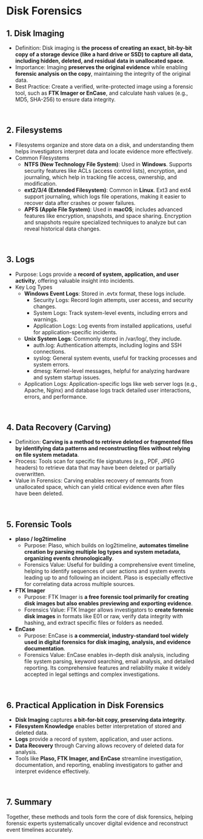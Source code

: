 <br>

# Disk Forensics
## 1. Disk Imaging
  - Definition: Disk imaging is **the process of creating an exact, bit-by-bit copy of a storage device (like a hard drive or SSD) to capture all data, including hidden, deleted, and residual data in unallocated space**.
  - Importance: Imaging **preserves the original evidence** while enabling **forensic analysis on the copy**, maintaining the integrity of the original data.
  - Best Practice: Create a verified, write-protected image using a forensic tool, such as **FTK Imager or EnCase**, and calculate hash values (e.g., MD5, SHA-256) to ensure data integrity.  
<br>

## 2. Filesystems
  - Filesystems organize and store data on a disk, and understanding them helps investigators interpret data and locate evidence more effectively.
  - Common Filesystems
    - **NTFS (New Technology File System)**: Used in **Windows**. Supports security features like ACLs (access control lists), encryption, and journaling, which help in tracking file access, ownership, and modification.
    - **ext2/3/4 (Extended Filesystem)**: Common in **Linux**. Ext3 and ext4 support journaling, which logs file operations, making it easier to recover data after crashes or power failures.
    - **APFS (Apple File System)**: Used in **macOS**; includes advanced features like encryption, snapshots, and space sharing. Encryption and snapshots require specialized techniques to analyze but can reveal historical data changes.  
<br>

## 3. Logs
  - Purpose: Logs provide a **record of system, application, and user activity**, offering valuable insight into incidents.
  - Key Log Types
    - **Windows Event Logs**: Stored in .evtx format, these logs include.
      - Security Logs: Record login attempts, user access, and security changes.
      - System Logs: Track system-level events, including errors and warnings.
      -	Application Logs: Log events from installed applications, useful for application-specific incidents.
    - **Unix System Logs**: Commonly stored in /var/log/, they include.
      -	auth.log: Authentication attempts, including logins and SSH connections.
      -	syslog: General system events, useful for tracking processes and system errors.
      -	dmesg: Kernel-level messages, helpful for analyzing hardware and system startup issues.
    - Application Logs: Application-specific logs like web server logs (e.g., Apache, Nginx) and database logs track detailed user interactions, errors, and performance.  
<br>

## 4. Data Recovery (Carving)
  - Definition: **Carving is a method to retrieve deleted or fragmented files by identifying data patterns and reconstructing files without relying on file system metadata**.
  - Process: Tools scan for specific file signatures (e.g., PDF, JPEG headers) to retrieve data that may have been deleted or partially overwritten.
  - Value in Forensics: Carving enables recovery of remnants from unallocated space, which can yield critical evidence even after files have been deleted.  
<br>

## 5. Forensic Tools
  - **plaso / log2timeline**
    - Purpose: Plaso, which builds on log2timeline, **automates timeline creation by parsing multiple log types and system metadata, organizing events chronologically**.
    - Forensics Value: Useful for building a comprehensive event timeline, helping to identify sequences of user actions and system events leading up to and following an incident. Plaso is especially effective for correlating data across multiple sources.
  - **FTK Imager**
    - Purpose: FTK Imager is **a free forensic tool primarily for creating disk images but also enables previewing and exporting evidence**.
    - Forensics Value: FTK Imager allows investigators to **create forensic disk images** in formats like E01 or raw, verify data integrity with hashing, and extract specific files or folders as needed.
  - **EnCase**
    - Purpose: EnCase is **a commercial, industry-standard tool widely used in digital forensics for disk imaging, analysis, and evidence documentation**.
    - Forensics Value: EnCase enables in-depth disk analysis, including file system parsing, keyword searching, email analysis, and detailed reporting. Its comprehensive features and reliability make it widely accepted in legal settings and complex investigations.  
<br>

## 6. Practical Application in Disk Forensics
  - **Disk Imaging** captures **a bit-for-bit copy, preserving data integrity**.
  - **Filesystem Knowledge** enables better interpretation of stored and deleted data.
  - **Logs** provide a record of system, application, and user actions.
  - **Data Recovery** through Carving allows recovery of deleted data for analysis.
  - Tools like **Plaso, FTK Imager, and EnCase** streamline investigation, documentation, and reporting, enabling investigators to gather and interpret evidence effectively.  
<br>

## 7. Summary
Together, these methods and tools form the core of disk forensics, helping forensic experts systematically uncover digital evidence and reconstruct event timelines accurately.  
<br>